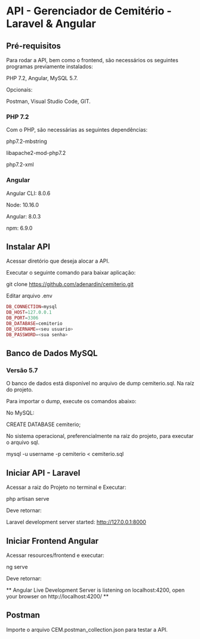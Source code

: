 # API - Gerenciador de Cemitério - Laravel & Angular
## Pré-requisitos
Para rodar a API, bem como o frontend, são necessários os seguintes programas previamente instalados:

PHP 7.2, Angular, MySQL 5.7.

Opcionais:

Postman, Visual Studio Code, GIT.

### PHP 7.2
Com o PHP, são necessárias as seguintes dependências:

php7.2-mbstring

libapache2-mod-php7.2

php7.2-xml

### Angular
Angular CLI: 8.0.6

Node: 10.16.0

Angular: 8.0.3

npm: 6.9.0

## Instalar API
Acessar diretório que deseja alocar a API.

Executar o seguinte comando para baixar aplicação:

git clone https://github.com/adenardin/cemiterio.git

Editar arquivo .env
```php
DB_CONNECTION=mysql
DB_HOST=127.0.0.1
DB_PORT=3306
DB_DATABASE=cemiterio
DB_USERNAME=<seu usuario>
DB_PASSWORD=<sua senha>
```
## Banco de Dados MySQL 
### Versão 5.7
O banco de dados está disponível no arquivo de dump cemiterio.sql. Na raíz do projeto.

Para importar o dump, execute os comandos abaixo:

No MySQL:

CREATE DATABASE cemiterio;

No sistema operacional, preferencialmente na raiz do projeto, para executar o arquivo sql.

mysql -u username -p cemiterio < cemiterio.sql

## Iniciar API - Laravel
Acessar a raiz do Projeto no terminal e Executar:

php artisan serve

Deve retornar:

Laravel development server started: <http://127.0.0.1:8000>

## Iniciar Frontend Angular
Acessar resources/frontend e executar:

ng serve

Deve retornar:

** Angular Live Development Server is listening on localhost:4200, open your browser on http://localhost:4200/ **

## Postman
Importe o arquivo CEM.postman_collection.json para testar a API.
